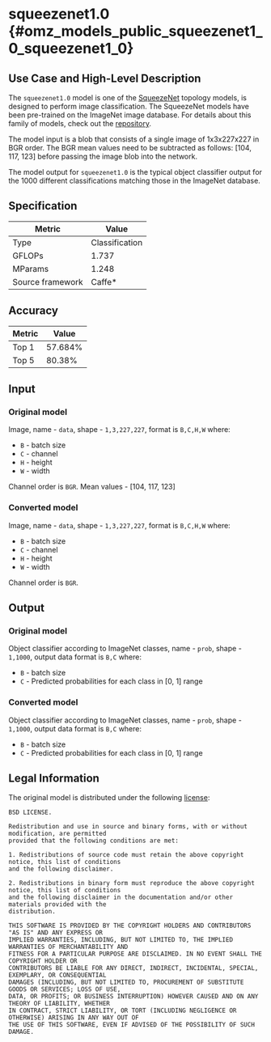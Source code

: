 # squeezenet1.0 {#omz_models_public_squeezenet1_0_squeezenet1_0}

## Use Case and High-Level Description

The `squeezenet1.0` model is one of the [SqueezeNet](https://arxiv.org/abs/1602.07360) topology models, is designed to perform image classification. The SqueezeNet models have been pre-trained on the ImageNet image database. For details about this family of models, check out the [repository](https://github.com/forresti/SqueezeNet).

The model input is a blob that consists of a single image of 1x3x227x227 in BGR order. The BGR mean values need to be subtracted as follows: [104, 117, 123] before passing the image blob into the network.

The model output for `squeezenet1.0` is the typical object classifier output for the 1000 different classifications matching those in the ImageNet database.

## Specification

| Metric            | Value         |
|-------------------|---------------|
| Type              | Classification|
| GFLOPs            | 1.737         |
| MParams           | 1.248         |
| Source framework  | Caffe\*         |

## Accuracy

| Metric | Value |
| ------ | ----- |
| Top 1  | 57.684%|
| Top 5  | 80.38% |

## Input

### Original model

Image, name - `data`, shape - `1,3,227,227`, format is `B,C,H,W` where:

- `B` - batch size
- `C` - channel
- `H` - height
- `W` - width

Channel order is `BGR`.
Mean values - [104, 117, 123]

### Converted model

Image, name - `data`, shape - `1,3,227,227`, format is `B,C,H,W` where:

- `B` - batch size
- `C` - channel
- `H` - height
- `W` - width

Channel order is `BGR`.

## Output

### Original model

Object classifier according to ImageNet classes, name - `prob`, shape - `1,1000`, output data format is `B,C` where:

- `B` - batch size
- `C` - Predicted probabilities for each class in  [0, 1] range

### Converted model

Object classifier according to ImageNet classes, name - `prob`, shape - `1,1000`, output data format is `B,C` where:

- `B` - batch size
- `C` - Predicted probabilities for each class in  [0, 1] range

## Legal Information

The original model is distributed under the following
[license](https://raw.githubusercontent.com/forresti/SqueezeNet/master/LICENSE):

```
BSD LICENSE.

Redistribution and use in source and binary forms, with or without modification, are permitted
provided that the following conditions are met:

1. Redistributions of source code must retain the above copyright notice, this list of conditions
and the following disclaimer.

2. Redistributions in binary form must reproduce the above copyright notice, this list of conditions
and the following disclaimer in the documentation and/or other materials provided with the
distribution.

THIS SOFTWARE IS PROVIDED BY THE COPYRIGHT HOLDERS AND CONTRIBUTORS "AS IS" AND ANY EXPRESS OR
IMPLIED WARRANTIES, INCLUDING, BUT NOT LIMITED TO, THE IMPLIED WARRANTIES OF MERCHANTABILITY AND
FITNESS FOR A PARTICULAR PURPOSE ARE DISCLAIMED. IN NO EVENT SHALL THE COPYRIGHT HOLDER OR
CONTRIBUTORS BE LIABLE FOR ANY DIRECT, INDIRECT, INCIDENTAL, SPECIAL, EXEMPLARY, OR CONSEQUENTIAL
DAMAGES (INCLUDING, BUT NOT LIMITED TO, PROCUREMENT OF SUBSTITUTE GOODS OR SERVICES; LOSS OF USE,
DATA, OR PROFITS; OR BUSINESS INTERRUPTION) HOWEVER CAUSED AND ON ANY THEORY OF LIABILITY, WHETHER
IN CONTRACT, STRICT LIABILITY, OR TORT (INCLUDING NEGLIGENCE OR OTHERWISE) ARISING IN ANY WAY OUT OF
THE USE OF THIS SOFTWARE, EVEN IF ADVISED OF THE POSSIBILITY OF SUCH DAMAGE.
```
